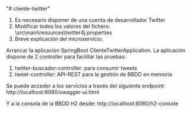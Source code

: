 "# cliente-twitter" 

1) Es necesario disponer de una cuenta de desarrollador Twitter
2) Modificar todos los valores del fichero: \src\main\resources\twitter4j.properties
3) Breve explicación del microservicio:

Arrancar la aplicacion SpringBoot ClienteTwitterApplication.
La aplicación dispone de 2 controller para facilitar las pruebas:
1) twitter-buscador-controller: para consumir tweets
2) tweet-controller: API-REST para la gestión de BBDD en memoria 

Se puede acceder a los servicios a través del siguiente endpoint: http://localhost:8080/swagger-ui.html

Y a la consola de la BBDD H2 desde: http://localhost:8080/h2-console